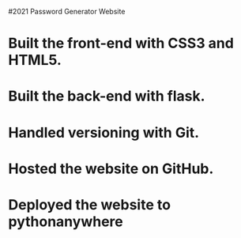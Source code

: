  #2021			Password Generator Website
#	Built the front-end with CSS3 and HTML5.
#	Built the back-end with flask.
#	Handled versioning with Git.
#	Hosted the website on GitHub.
#	Deployed the website to pythonanywhere

